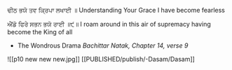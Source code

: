 ਢੀਠ ਭਯੋ ਤਵ ਕ੍ਰਿਪਾ ਲਖਾਈ ॥
Understanding Your Grace I have become fearless

ਐਂਡੋ ਫਿਰੇ ਸਭਨ ਭਯੋ ਰਾਈ ॥੯॥
I roam around in this air of supremacy having become the King of all

- The Wondrous Drama *Bachittar Natak, Chapter 14, verse 9*

![[p10 new new new.jpg]]
[[PUBLISHED/publish/-Dasam/Dasam]] 